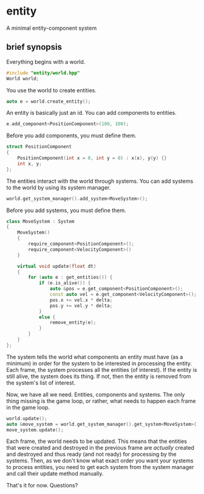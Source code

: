 entity
======

A minimal entity-component system

brief synopsis
--------------
Everything begins with a world.

```c++
#include "entity/world.hpp"
World world;
```

You use the world to create entities.

```c++
auto e = world.create_entity();
```

An entity is basically just an id. You can add components to entities.

```c++
e.add_component<PositionComponent>(100, 100);
```

Before you add components, you must define them.

```c++
struct PositionComponent
{
    PositionComponent(int x = 0, int y = 0) : x(x), y(y) {}
    int x, y;
};
```

The entities interact with the world through systems. You can add systems to the world by using its system manager.

```c++
world.get_system_manager().add_system<MoveSystem>();
```

Before you add systems, you must define them.

```c++
class MoveSystem : System
{
    MoveSystem()
    {
        require_component<PositionComponent>();
        require_component<VelocityComponent>()
    }

    virtual void update(float dt)
    {
        for (auto e : get_entities()) {
            if (e.is_alive()) {
                auto &pos = e.get_component<PositionComponent>();
                const auto vel = e.get_component<VelocityComponent>();
                pos.x += vel.x * delta;
                pos.y += vel.y * delta;
            }
            else {
                remove_entity(e);
            }
        }
    }
};
```

The system tells the world what components an entity must have (as a minimum) in order for the system to be interested in processing the entity.
Each frame, the system processes all the entities (of interest). If the entity is still alive, the system does its thing. If not, then the entity
is removed from the system's list of interest.

Now, we have all we need. Entities, components and systems. The only thing missing is the game loop, or rather, what needs to happen each frame in the game loop.

```c++
world.update();
auto &move_system = world.get_system_manager().get_system<MoveSystem>();
move_system.update();
```

Each frame, the world needs to be updated. This means that the entities that were created and destroyed in the previous frame are *actually* created and destroyed 
and thus ready (and not ready) for processing by the systems. Then, as we don't know what exact order you want your systems to process entities, you need to get each system
from the system manager and call their update method manually.

That's it for now. Questions?
